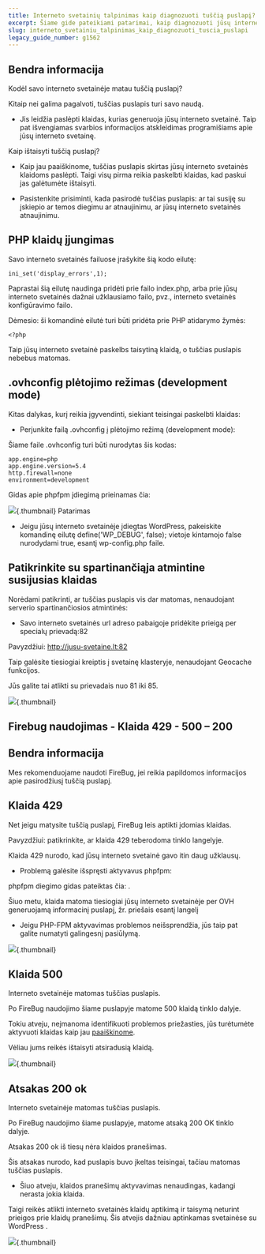 ```yaml
---
title: Interneto svetainių talpinimas kaip diagnozuoti tuščią puslapį?
excerpt: Šiame gide pateikiami patarimai, kaip diagnozuoti jūsų interneto svetainėje pasirodantį tuščią puslapį
slug: interneto_svetainiu_talpinimas_kaip_diagnozuoti_tuscia_puslapi
legacy_guide_number: g1562
---
```



## Bendra informacija
Kodėl savo interneto svetainėje matau tuščią puslapį?

Kitaip nei galima pagalvoti, tuščias puslapis turi savo naudą. 


- Jis leidžia paslėpti klaidas, kurias generuoja jūsų interneto svetainė. Taip pat išvengiamas svarbios informacijos atskleidimas programišiams apie jūsų interneto svetainę.

Kaip ištaisyti tuščią puslapį?

- Kaip jau paaiškinome, tuščias puslapis skirtas jūsų interneto svetainės klaidoms paslėpti. Taigi visų pirma reikia paskelbti klaidas, kad paskui jas galėtumėte ištaisyti.  

- Pasistenkite prisiminti, kada pasirodė tuščias puslapis: ar tai susiję su įskiepio ar temos diegimu ar atnaujinimu, ar jūsų interneto svetainės atnaujinimu.




## PHP klaidų įjungimas
Savo interneto svetainės failuose įrašykite šią kodo eilutę:


```
ini_set('display_errors',1);
```


Paprastai šią eilutę naudinga pridėti prie failo index.php, arba prie jūsų interneto svetainės dažnai užklausiamo failo, pvz., interneto svetainės konfigūravimo failo.

Dėmesio: ši komandinė eilutė turi būti pridėta prie PHP atidarymo žymės:


```
<?php
```


Taip jūsų interneto svetainė paskelbs taisytiną klaidą, o tuščias puslapis nebebus matomas.

## .ovhconfig plėtojimo režimas (development mode)
Kitas dalykas, kurį reikia įgyvendinti, siekiant teisingai paskelbti klaidas: 


- Perjunkite failą .ovhconfig į plėtojimo režimą (development mode):


Šiame faile .ovhconfig turi būti nurodytas šis kodas:


```
app.engine=php 
app.engine.version=5.4 
http.firewall=none 
environment=development
```


Gidas apie phpfpm įdiegimą prieinamas čia: []({legacy}1175)

![](images/img_2159.jpg){.thumbnail}
Patarimas


- Jeigu jūsų interneto svetainėje įdiegtas WordPress, pakeiskite komandinę eilutę define('WP_DEBUG', false); vietoje kintamojo false nurodydami true, esantį wp-config.php faile.




## Patikrinkite su spartinančiąja atmintine susijusias klaidas
Norėdami patikrinti, ar tuščias puslapis vis dar matomas, nenaudojant serverio spartinančiosios atmintinės: 


- Savo interneto svetainės url adreso pabaigoje pridėkite prieigą per specialų prievadą:82

Pavyzdžiui: http://jusu-svetaine.lt:82


Taip galėsite tiesiogiai kreiptis į svetainę klasteryje, nenaudojant Geocache funkcijos.

Jūs galite tai atlikti su prievadais nuo 81 iki 85.

![](images/img_2160.jpg){.thumbnail}


## Firebug naudojimas - Klaida 429 - 500 – 200

## Bendra informacija
Mes rekomenduojame naudoti FireBug, jei reikia papildomos informacijos apie pasirodžiusį tuščią puslapį.

## Klaida 429
Net jeigu matysite tuščią puslapį, FireBug leis aptikti įdomias klaidas.

Pavyzdžiui: patikrinkite, ar klaida 429 teberodoma tinklo langelyje.

Klaida 429 nurodo, kad jūsų interneto svetainė gavo itin daug užklausų.  


- Problemą galėsite išspręsti aktyvavus phpfpm:

phpfpm diegimo gidas pateiktas čia: []({legacy}1175).

Šiuo metu, klaida matoma tiesiogiai jūsų interneto svetainėje per OVH generuojamą informacinį puslapį, žr. priešais esantį langelį

- Jeigu PHP-FPM aktyvavimas problemos neišsprendžia, jūs taip pat galite numatyti galingesnį pasiūlymą.



![](images/img_2158.jpg){.thumbnail}

## Klaida 500
Interneto svetainėje matomas tuščias puslapis. 

Po FireBug naudojimo šiame puslapyje matome 500 klaidą tinklo dalyje.  

Tokiu atveju, neįmanoma identifikuoti problemos priežasties, jūs turėtumėte aktyvuoti klaidas kaip jau [paaiškinome](#diagnostique_applicable_activer_les_erreurs_php).

Vėliau jums reikės ištaisyti atsiradusią klaidą.

![](images/img_2161.jpg){.thumbnail}

## Atsakas 200 ok
Interneto svetainėje matomas tuščias puslapis.

Po FireBug naudojimo šiame puslapyje, matome atsaką 200 OK tinklo dalyje.

Atsakas 200 ok iš tiesų nėra klaidos pranešimas. 

Šis atsakas nurodo, kad puslapis buvo įkeltas teisingai, tačiau matomas tuščias puslapis.


- Šiuo atveju, klaidos pranešimų aktyvavimas nenaudingas, kadangi nerasta jokia klaida.  

Taigi reikės atlikti interneto svetainės klaidų aptikimą ir taisymą neturint prieigos prie klaidų pranešimų.
Šis atvejis dažniau aptinkamas svetainėse su WordPress .


![](images/img_2162.jpg){.thumbnail}

